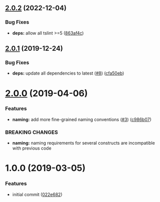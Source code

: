 ## [2.0.2](https://github.com/princjef/tslint-config/compare/v2.0.1...v2.0.2) (2022-12-04)


### Bug Fixes

* **deps:** allow all tslint >=5 ([863af4c](https://github.com/princjef/tslint-config/commit/863af4c3cefb035f8c73585d276f208fc978b4d4))

## [2.0.1](https://github.com/princjef/tslint-config/compare/v2.0.0...v2.0.1) (2019-12-24)


### Bug Fixes

* **deps:** update all dependencies to latest ([#8](https://github.com/princjef/tslint-config/issues/8)) ([cfa50eb](https://github.com/princjef/tslint-config/commit/cfa50eb3dab2b34b84ce474e5bed65bc271a02f2))

# [2.0.0](https://github.com/princjef/tslint-config/compare/v1.0.0...v2.0.0) (2019-04-06)


### Features

* **naming:** add more fine-grained naming conventions ([#3](https://github.com/princjef/tslint-config/issues/3)) ([c986b07](https://github.com/princjef/tslint-config/commit/c986b07))


### BREAKING CHANGES

* **naming:** naming requirements for several constructs are incompatible with previous code

# 1.0.0 (2019-03-05)


### Features

* initial commit ([022e682](https://github.com/princjef/tslint-config/commit/022e682))
